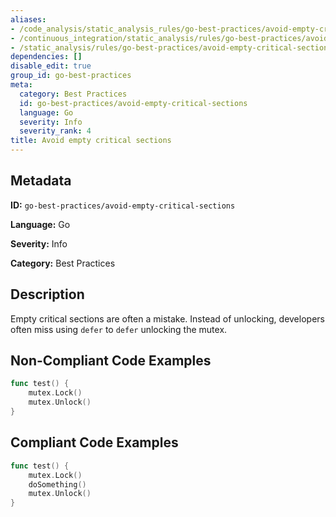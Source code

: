 ```yaml
---
aliases:
- /code_analysis/static_analysis_rules/go-best-practices/avoid-empty-critical-sections
- /continuous_integration/static_analysis/rules/go-best-practices/avoid-empty-critical-sections
- /static_analysis/rules/go-best-practices/avoid-empty-critical-sections
dependencies: []
disable_edit: true
group_id: go-best-practices
meta:
  category: Best Practices
  id: go-best-practices/avoid-empty-critical-sections
  language: Go
  severity: Info
  severity_rank: 4
title: Avoid empty critical sections
---
```

<!--  SOURCED FROM https://github.com/DataDog/datadog-static-analyzer-rule-docs -->


## Metadata
**ID:** `go-best-practices/avoid-empty-critical-sections`

**Language:** Go

**Severity:** Info

**Category:** Best Practices

## Description
Empty critical sections are often a mistake. Instead of unlocking, developers often miss using `defer` to `defer` unlocking the mutex.

## Non-Compliant Code Examples
```go
func test() {
    mutex.Lock()
    mutex.Unlock()
}
```

## Compliant Code Examples
```go
func test() {
    mutex.Lock()
    doSomething()
    mutex.Unlock()
}
```
